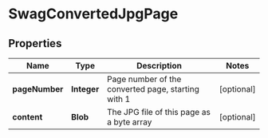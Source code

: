 
# SwagConvertedJpgPage

## Properties
Name | Type | Description | Notes
------------ | ------------- | ------------- | -------------
**pageNumber** | **Integer** | Page number of the converted page, starting with 1 |  [optional]
**content** | **Blob** | The JPG file of this page as a byte array |  [optional]



